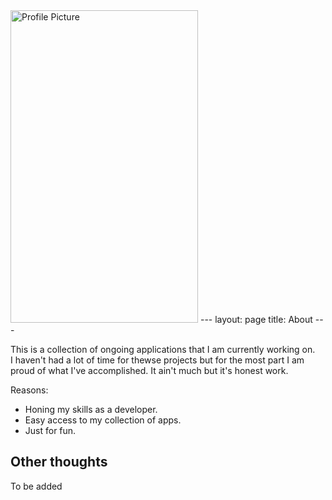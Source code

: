 <img src="https://user-images.githubusercontent.com/77692169/117131563-96ecab80-ad6f-11eb-845c-92ea18c1e333.jpg" alt="Profile Picture" width="300" height="500" />
---
layout: page
title: About
---

This is a collection of ongoing applications that I am currently working on.  
I haven't had a lot of time for thewse projects but for the most part I am proud of what I've accomplished. 
It ain't much but it's honest work.

Reasons:
- Honing my skills as a developer.
- Easy access to my collection of apps.
- Just for fun.

## Other thoughts

To be added
